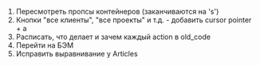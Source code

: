 1. Пересмотреть пропсы контейнеров (заканчиваются на 's')
2. Кнопки "все клиенты", "все проекты" и т.д. - добавить cursor pointer + a
3. Расписать, что делает и зачем каждый action в old_code
4. Перейти на БЭМ
5. Исправить выравнивание у Articles
